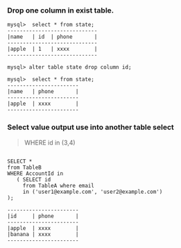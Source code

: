 
### Drop one column in exist table.
```mysql
mysql>  select * from state;
-----------------------------
|name   | id  | phone       |
-----------------------------
|apple  | 1   | xxxx        |
-----------------------------

mysql> alter table state drop column id;

mysql>  select * from state;
-----------------------
|name   | phone       |
-----------------------
|apple  | xxxx        |
-----------------------

```

### Select value output use into another table select
> WHERE id in (3,4)
```mysql

SELECT * 
from TableB 
WHERE AccountId in 
   ( SELECT id 
     from TableA where email 
     in ('user1@example.com', 'user2@example.com')
);

-----------------------
|id     | phone       |
-----------------------
|apple  | xxxx        |
|banana | xxxx        |
-----------------------

```
